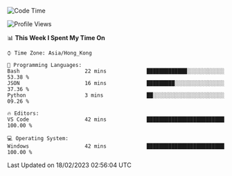 <!--START_SECTION:waka-->
![Code Time](http://img.shields.io/badge/Code%20Time-28%20hrs%2048%20mins-blue)

![Profile Views](http://img.shields.io/badge/Profile%20Views-5-blue)

📊 **This Week I Spent My Time On** 

```text
⌚︎ Time Zone: Asia/Hong_Kong

💬 Programming Languages: 
Bash                     22 mins             █████████████░░░░░░░░░░░░   53.38 % 
JSON                     16 mins             █████████░░░░░░░░░░░░░░░░   37.36 % 
Python                   3 mins              ██░░░░░░░░░░░░░░░░░░░░░░░   09.26 % 

🔥 Editors: 
VS Code                  42 mins             █████████████████████████   100.00 % 

💻 Operating System: 
Windows                  42 mins             █████████████████████████   100.00 % 

```


 Last Updated on 18/02/2023 02:56:04 UTC
<!--END_SECTION:waka-->
